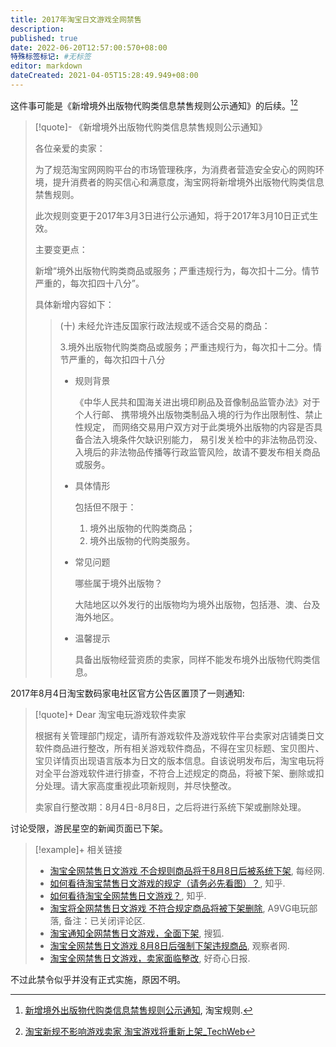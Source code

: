 ```yaml
---
title: 2017年淘宝日文游戏全网禁售
description:
published: true
date: 2022-06-20T12:57:00:570+08:00
特殊标签标记: #无标签
editor: markdown
dateCreated: 2021-04-05T15:28:49.949+08:00
---
```


这件事可能是《新增境外出版物代购类信息禁售规则公示通知》的后续。[^5352][^2499416]

[^5352]: [新增境外出版物代购类信息禁售规则公示通知](https://web.archive.org/web/20210405152603/https://rule.taobao.com/detail-5352.htm), 淘宝规则.

> [!quote]- 《新增境外出版物代购类信息禁售规则公示通知》
>
> 各位亲爱的卖家：
>
> 为了规范淘宝网网购平台的市场管理秩序，为消费者营造安全安心的网购环境，提升消费者的购买信心和满意度，淘宝网将新增境外出版物代购类信息禁售规则。
>
> 此次规则变更于2017年3月3日进行公示通知，将于2017年3月10日正式生效。
>
> 主要变更点：
>
> 新增“境外出版物代购类商品或服务；严重违规行为，每次扣十二分。情节严重的，每次扣四十八分”。
>
> 具体新增内容如下：
>
>> (十) 未经允许违反国家行政法规或不适合交易的商品：
>>
>> 3.境外出版物代购类商品或服务；严重违规行为，每次扣十二分。情节严重的，每次扣四十八分
>>
>> +   规则背景
>>
>>     《中华人民共和国海关进出境印刷品及音像制品监管办法》对于个人行邮、
>>     携带境外出版物类制品入境的行为作出限制性、禁止性规定，
>>     而网络交易用户双方对于此类境外出版物的内容是否具备合法入境条件欠缺识别能力，
>>     易引发关检中的非法物品罚没、入境后的非法物品传播等行政监管风险，故请不要发布相关商品或服务。
>>
>> +   具体情形
>>
>>     包括但不限于：
>>
>>     1.  境外出版物的代购类商品；
>>     2.  境外出版物的代购类服务。
>>
>> +   常见问题
>>
>>     哪些属于境外出版物？
>>
>>     大陆地区以外发行的出版物均为境外出版物，包括港、澳、台及海外地区。
>>
>> +   温馨提示
>>
>>     具备出版物经营资质的卖家，同样不能发布境外出版物代购类信息。

[^2499416]: [淘宝新规不影响游戏卖家 淘宝游戏将重新上架_TechWeb](https://web.archive.org/web/20171012052433/http://www.techweb.com.cn/onlinegamenews/2017-03-09/2499416.shtml)

2017年8月4日淘宝数码家电社区官方公告区置顶了一则通知:

> [!quote]+ Dear 淘宝电玩游戏软件卖家
>
> 根据有关管理部门规定，请所有游戏软件及游戏软件平台卖家对店铺类日文软件商品进行整改，所有相关游戏软件商品，不得在宝贝标题、宝贝图片、宝贝详情页出现语言版本为日文的版本信息。自该说明发布后，淘宝电玩将对全平台游戏软件进行排查，不符合上述规定的商品，将被下架、删除或扣分处理。请大家高度重视此项新规则，并尽快整改。
>
> 卖家自行整改期：8月4日-8月8日，之后将进行系统下架或删除处理。

讨论受限，游民星空的新闻页面已下架。

> [!example]+ 相关链接
>
> +   [淘宝全网禁售日文游戏 不合规则商品将于8月8日后被系统下架](https://web.archive.org/web/20210405145625/https://www.nbd.com.cn/articles/2017-08-04/1135614.html), 每经网.
> +   [如何看待淘宝禁售日文游戏的规定（请务必先看图）？](https://web.archive.org/web/20210405144709/https://www.zhihu.com/question/63403000), 知乎.
> +   [如何看待淘宝全网禁售日文游戏？](https://web.archive.org/web/20210405144637/https://www.zhihu.com/question/63411106), 知乎.
> +   [淘宝将全网禁售日文游戏 不符合规定商品将被下架删除](https://web.archive.org/web/20210405144702if_/https://www.a9vg.com/article/29425), A9VG电玩部落, 备注：已关闭评论区.
> +   [淘宝通知全网禁售日文游戏，全面下架](https://archive.is/1bq5U "https://www.sohu.com/a/163126046_100695"), 搜狐.
> +   [淘宝全网禁售日文游戏 8月8日后强制下架违规商品](https://archive.is/jv8qp "http://www.guancha.cn/life/2017_08_04_421459.shtml"), 观察者网.
> +   [淘宝全网禁售日文游戏，卖家面临整改](https://archive.is/Wnzrk "http://www.qdaily.com/articles/43776.html"), 好奇心日报.

不过此禁令似乎并没有正式实施，原因不明。
